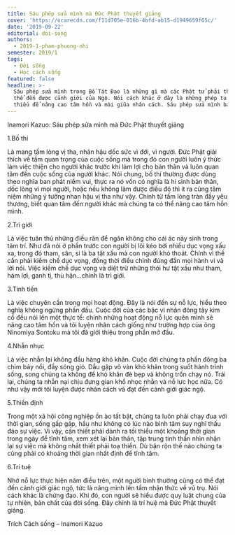 ```yaml
---
title: Sáu phép sửa mình mà Đức Phật thuyết giảng
cover: 'https://ucarecdn.com/f11d705e-016b-4bfd-ab15-d1949659f65c/'
date: '2019-09-22'
editorial: doi-song
authors:
  - 2019-1-pham-phuong-nhi
semester: 2019/1
tags:
  - Đời sống
  - Học cách sống
featured: false
headline: >-
  Sáu phép sửa mình trong Bồ Tát Đạo là những gì mà các Phật tử phải theo để có
  thể đến được cảnh giới của Ngộ. Nói cách khác ở đây là những phép tu không thể
  thiếu để nâng cao tâm hồn và mài giũa nhân cách. Sáu phép sửa mình bao gồm:
---
```

Inamori Kazuo: Sáu phép sửa mình mà Đức Phật thuyết giảng

1.Bố thí



Là mang tấm lòng vị tha, nhân hậu dốc sức vì đời, vì người. Đức Phật giải thích về tầm quan trọng của cuộc sống mà trong đó con người luôn ý thức làm việc thiện cho người khác trước khi làm lợi cho bản thân và luôn quan tâm đến cuộc sống của người khác. Nói chung, bố thí thường được dùng theo nghĩa ban phát niềm vui, thực ra nó vốn có nghĩa là hi sinh bản thân, dốc lòng vì mọi người, hoặc nếu không làm được điều đó thì ít ra cũng tâm niệm những ý tưởng nhan hậu vị tha như vậy. Chính từ tấm lòng tràn đầy yêu thương, biết quan tâm đến người khác mà chúng ta có thể nâng cao tâm hồn mình.



2.Trì giới



Là việc tuân thủ những điều răn để ngăn không cho cái ác nảy sinh trong tâm trí. Như đã nói ở phần trước con người bị lôi kéo bởi nhiều dục vọng xấu xa, trong đó tham, sân, si là ba tật xấu mà con người khó thoát. Chính vì thế cần phải kiềm chế dục vọng, đồng thời điều chỉnh đúng đắn mọi hành vi và lời nói. Việc kiềm chế dục vọng và diệt trừ những thói hư tật xấu như tham, hám lợi, ganh tị, thù hận…chính là trì giới.



3.Tinh tiến



Là việc chuyên cần trong mọi hoạt động. Đây là nói đến sự nỗ lực, hiểu theo nghĩa không ngừng phấn đấu. Cuộc đời của các bậc vĩ nhân đông tây kim cổ đều nói lên một thực tế: chính những hoạt động nỗ lực quên mình sẽ nâng cao tâm hồn và tôi luyện nhân cách giống như trường hợp của ông Ninomiya Sontoku mà tôi đã giới thiệu trong phần mở đầu.



4.Nhẫn nhục



Là việc nhẫn lại không đầu hàng khó khăn. Cuộc đời chúng ta phần đông ba chìm bảy nổi, đầy sóng gió. Dẫu gặp vô vàn khó khăn trong suốt hành trình sống, song chúng ta không để khó khăn đè bẹp và không trốn chạy nó. Trái lại, chúng ta nhẫn nại chịu đựng gian khổ nhọc nhằn và nỗ lực học nữa. Có như vậy mới tôi luyện được nhân cách và đạt đến cảnh giới giác ngộ.



5.Thiền định



Trong một xã hội công nghiệp ồn ào tất bật, chúng ta luôn phải chạy đua với thời gian, sống gấp gáp, hầu như không có lúc nào bình tâm suy nghĩ thấu đáo sự việc. Vì vậy, cần thiết phải dành ra tối thiểu một khoảng thời gian trong ngày để tĩnh tâm, xem xét lại bản thân, tập trung tinh thần nhìn nhận lại sự việc mà không nhất thiết phải toạ thiền. Dù bận rộn thế nào chúng ta cũng phải có khoảng thời gian nhất định để tĩnh tâm.



6.Trí tuệ



Nhờ nỗ lực thực hiện năm điều trên, một người bình thường cũng có thể đạt đến cảnh giới giác ngộ, tức là nâng mình lên tầm nhận thức về vũ trụ. Nói cách khác là chứng đạo. Khi đó, con người sẽ hiểu được quy luật chung của tự nhiên, bản chất của đời sống. Đây chính là trí huệ mà Đức Phật thuyết giảng.



Trích Cách sống – Inamori Kazuo
